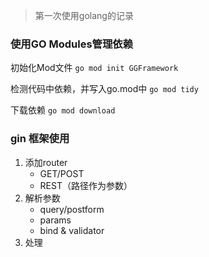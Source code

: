 > 第一次使用golang的记录
>
### 使用GO Modules管理依赖

初始化Mod文件 ` go mod init GGFramework `

检测代码中依赖，并写入go.mod中 `go mod tidy`

下载依赖 `go mod download`

### gin 框架使用

1. 添加router 
   - GET/POST
   - REST（路径作为参数）
2. 解析参数
   - query/postform
   - params
   - bind & validator
3. 处理
